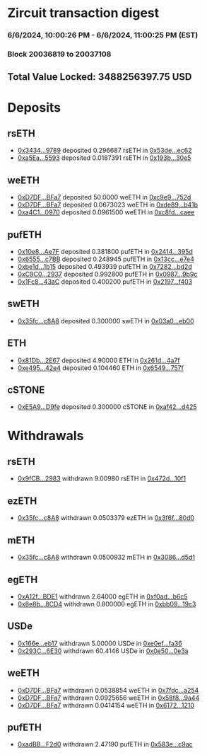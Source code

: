# Zircuit transaction digest
### 6/6/2024, 10:00:26 PM - 6/6/2024, 11:00:25 PM (EST)
### Block 20036819 to 20037108

## Total Value Locked: 3488256397.75 USD

# Deposits
## rsETH
- [0x3434...9789](https://etherscan.io/address/0x34349c5569e7B846c3558961552D2202760A9789) deposited 0.296687 rsETH in [0x53de...ec62](https://etherscan.io/tx/0x34349c5569e7B846c3558961552D2202760A9789)
- [0xa5Ea...5593](https://etherscan.io/address/0xa5Ea5dd2B878a08BD032C483E2515C0000565593) deposited 0.0187391 rsETH in [0x193b...30e5](https://etherscan.io/tx/0xa5Ea5dd2B878a08BD032C483E2515C0000565593)
## weETH
- [0xD7DF...BFa7](https://etherscan.io/address/0xD7DF7E085214743530afF339aFC420c7c720BFa7) deposited 50.0000 weETH in [0xc9e9...752d](https://etherscan.io/tx/0xD7DF7E085214743530afF339aFC420c7c720BFa7)
- [0xD7DF...BFa7](https://etherscan.io/address/0xD7DF7E085214743530afF339aFC420c7c720BFa7) deposited 0.0673023 weETH in [0xde89...b41b](https://etherscan.io/tx/0xD7DF7E085214743530afF339aFC420c7c720BFa7)
- [0xa4C1...0970](https://etherscan.io/address/0xa4C1F5da3d2Fb4d52187915361d97Ac764ad0970) deposited 0.0961500 weETH in [0xc8fd...caee](https://etherscan.io/tx/0xa4C1F5da3d2Fb4d52187915361d97Ac764ad0970)
## pufETH
- [0x10e8...Ae7F](https://etherscan.io/address/0x10e8Aa11A7a9d2C55f88293b8Fb71d81fBa1Ae7F) deposited 0.381800 pufETH in [0x2414...395d](https://etherscan.io/tx/0x10e8Aa11A7a9d2C55f88293b8Fb71d81fBa1Ae7F)
- [0x6555...c7BB](https://etherscan.io/address/0x65555c31ac265f4Ceb68C5D29e7E74D8FF0Cc7BB) deposited 0.248945 pufETH in [0x13cc...e7e4](https://etherscan.io/tx/0x65555c31ac265f4Ceb68C5D29e7E74D8FF0Cc7BB)
- [0xbe1d...1b15](https://etherscan.io/address/0xbe1d93F7aAb7EeBd19D7Df8C08240ad085301b15) deposited 0.493939 pufETH in [0x7282...bd2d](https://etherscan.io/tx/0xbe1d93F7aAb7EeBd19D7Df8C08240ad085301b15)
- [0xC9C0...2937](https://etherscan.io/address/0xC9C0c9E9e68553a4ebD3Bc77fF681648019a2937) deposited 0.992800 pufETH in [0x0987...9b9c](https://etherscan.io/tx/0xC9C0c9E9e68553a4ebD3Bc77fF681648019a2937)
- [0x1Fc8...43aC](https://etherscan.io/address/0x1Fc8a571f71bcfA390D14f4DDc4EAF08fAF843aC) deposited 0.400200 pufETH in [0x2197...f403](https://etherscan.io/tx/0x1Fc8a571f71bcfA390D14f4DDc4EAF08fAF843aC)
## swETH
- [0x35fc...c8A8](https://etherscan.io/address/0x35fc77AB8F5e9be49a181E2D7CDD5C08cf52c8A8) deposited 0.300000 swETH in [0x03a0...eb00](https://etherscan.io/tx/0x35fc77AB8F5e9be49a181E2D7CDD5C08cf52c8A8)
## ETH
- [0x81Db...2E67](https://etherscan.io/address/0x81Db6De760d74b11887D49Bb64e837CDAECF2E67) deposited 4.90000 ETH in [0x261d...4a7f](https://etherscan.io/tx/0x81Db6De760d74b11887D49Bb64e837CDAECF2E67)
- [0xe495...42e4](https://etherscan.io/address/0xe495Ce96f1059C75684bBfcD9aB3F16F282e42e4) deposited 0.104460 ETH in [0x6549...757f](https://etherscan.io/tx/0xe495Ce96f1059C75684bBfcD9aB3F16F282e42e4)
## cSTONE
- [0xE5A9...D9fe](https://etherscan.io/address/0xE5A93348c7f2e11E2a5ED83376C896cf49BbD9fe) deposited 0.300000 cSTONE in [0xaf42...d425](https://etherscan.io/tx/0xE5A93348c7f2e11E2a5ED83376C896cf49BbD9fe)
# Withdrawals
## rsETH
- [0x9fCB...2983](https://etherscan.io/address/0x9fCB5A88e26c002825f296EA2bF59DEDe7ca2983) withdrawn 9.00980 rsETH in [0x472d...10f1](https://etherscan.io/tx/0x9fCB5A88e26c002825f296EA2bF59DEDe7ca2983)
## ezETH
- [0x35fc...c8A8](https://etherscan.io/address/0x35fc77AB8F5e9be49a181E2D7CDD5C08cf52c8A8) withdrawn 0.0503379 ezETH in [0x3f6f...80d0](https://etherscan.io/tx/0x35fc77AB8F5e9be49a181E2D7CDD5C08cf52c8A8)
## mETH
- [0x35fc...c8A8](https://etherscan.io/address/0x35fc77AB8F5e9be49a181E2D7CDD5C08cf52c8A8) withdrawn 0.0500932 mETH in [0x3086...d5d1](https://etherscan.io/tx/0x35fc77AB8F5e9be49a181E2D7CDD5C08cf52c8A8)
## egETH
- [0xA12f...BDE1](https://etherscan.io/address/0xA12fe1D518A49c6A19aBD839aDD56f52B928BDE1) withdrawn 2.64000 egETH in [0xf0ad...b6c5](https://etherscan.io/tx/0xA12fe1D518A49c6A19aBD839aDD56f52B928BDE1)
- [0x8e8b...8CD4](https://etherscan.io/address/0x8e8b7A190063Fc456Ce323efFdd1a67be34A8CD4) withdrawn 0.800000 egETH in [0xbb09...19c3](https://etherscan.io/tx/0x8e8b7A190063Fc456Ce323efFdd1a67be34A8CD4)
## USDe
- [0x166e...eb17](https://etherscan.io/address/0x166eE1f7a56a032Dc8d8C03D764172709d46eb17) withdrawn 5.00000 USDe in [0xe0ef...fa36](https://etherscan.io/tx/0x166eE1f7a56a032Dc8d8C03D764172709d46eb17)
- [0x293C...6E30](https://etherscan.io/address/0x293C6937D8D82e05B01335F7B33FBA0c8e256E30) withdrawn 60.4146 USDe in [0x0e50...0e3a](https://etherscan.io/tx/0x293C6937D8D82e05B01335F7B33FBA0c8e256E30)
## weETH
- [0xD7DF...BFa7](https://etherscan.io/address/0xD7DF7E085214743530afF339aFC420c7c720BFa7) withdrawn 0.0538854 weETH in [0x7fdc...a254](https://etherscan.io/tx/0xD7DF7E085214743530afF339aFC420c7c720BFa7)
- [0xD7DF...BFa7](https://etherscan.io/address/0xD7DF7E085214743530afF339aFC420c7c720BFa7) withdrawn 0.0925656 weETH in [0x58f8...9a44](https://etherscan.io/tx/0xD7DF7E085214743530afF339aFC420c7c720BFa7)
- [0xD7DF...BFa7](https://etherscan.io/address/0xD7DF7E085214743530afF339aFC420c7c720BFa7) withdrawn 0.0414154 weETH in [0x6172...1210](https://etherscan.io/tx/0xD7DF7E085214743530afF339aFC420c7c720BFa7)
## pufETH
- [0xadBB...F2d0](https://etherscan.io/address/0xadBB30e6672fcf248b63961B3fb8c7707fD7F2d0) withdrawn 2.47190 pufETH in [0x583e...c9ac](https://etherscan.io/tx/0xadBB30e6672fcf248b63961B3fb8c7707fD7F2d0)
